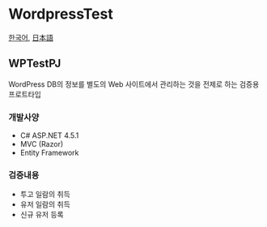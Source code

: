 # WordpressTest

[한국어](README.md), [日本語](README.ja.md)

## WPTestPJ
WordPress DB의 정보를 별도의 Web 사이트에서 관리하는 것을 전제로 하는 검증용 프로트타입

### 개발사양
- C# ASP.NET 4.5.1
- MVC (Razor)
- Entity Framework

### 검증내용
- 투고 일람의 취득
- 유저 일람의 취득
- 신규 유저 등록

